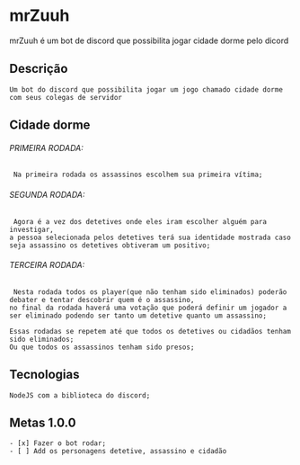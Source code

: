 # mrZuuh
mrZuuh é um bot de discord que possibilita jogar cidade dorme pelo dicord

## Descrição

	Um bot do discord que possibilita jogar um jogo chamado cidade dorme com seus colegas de servidor

## Cidade dorme
<h6>PRIMEIRA RODADA:</h6>

	 Na primeira rodada os assassinos escolhem sua primeira vítima;

<h6>SEGUNDA RODADA:</h6>

	 Agora é a vez dos detetives onde eles iram escolher alguém para investigar,
	a pessoa selecionada pelos detetives terá sua identidade mostrada caso seja assassino os detetives obtiveram um positivo;

<h6>TERCEIRA RODADA:</h6>

	 Nesta rodada todos os player(que não tenham sido eliminados) poderão debater e tentar descobrir quem é o assassino,
	no final da rodada haverá uma votação que poderá definir um jogador a ser eliminado podendo ser tanto um detetive quanto um assassino;
		 
	Essas rodadas se repetem até que todos os detetives ou cidadãos tenham sido eliminados;
	Ou que todos os assassinos tenham sido presos;

## Tecnologias
	NodeJS com a biblioteca do discord;


## Metas 1.0.0
	- [x] Fazer o bot rodar;
	- [ ] Add os personagens detetive, assassino e cidadão 
